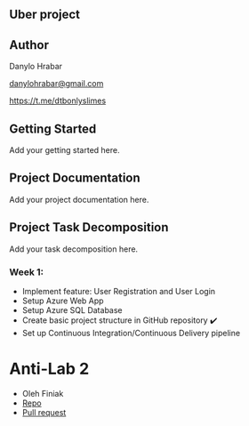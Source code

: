 ## Uber project

## Author
Danylo Hrabar

danylohrabar@gmail.com

https://t.me/dtbonlyslimes

## Getting Started
Add your getting started here.

## Project Documentation
Add your project documentation here.

## Project Task Decomposition
Add your task decomposition here.

### Week 1:
- Implement feature: User Registration and User Login
- Setup Azure Web App
- Setup Azure SQL Database
- Create basic project structure in GitHub repository ✔️
- Set up Continuous Integration/Continuous Delivery pipeline

# Anti-Lab 2
- Oleh Finiak
- [Repo](https://github.com/Finiik/finiak.university.twitter.git)
- [Pull request](https://github.com/Finiik/Hrabar.University.Uber/pull/1)
